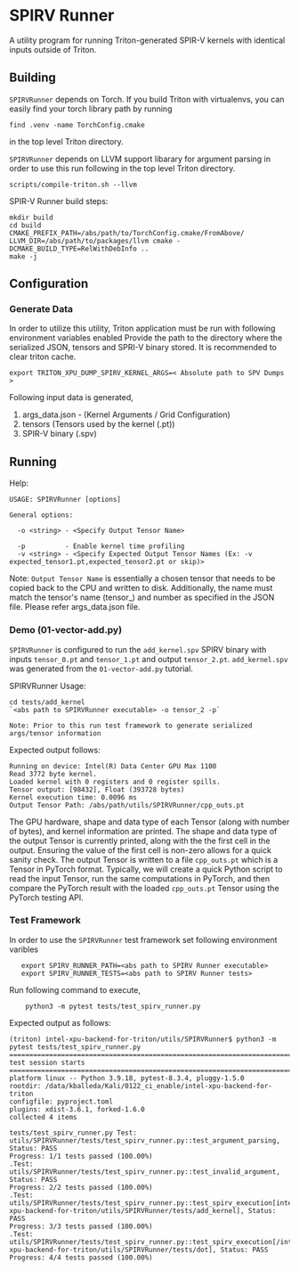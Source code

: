 # SPIRV Runner

A utility program for running Triton-generated SPIR-V kernels with identical inputs outside of Triton.

## Building

`SPIRVRunner` depends on Torch. If you build Triton with virtualenvs, you can easily find your torch library path by running
```
find .venv -name TorchConfig.cmake
```
in the top level Triton directory.

`SPIRVRunner` depends on LLVM support libarary for argument parsing in order to use this run following in the top level Triton directory.
```
scripts/compile-triton.sh --llvm
```

SPIR-V Runner build steps:

```
mkdir build
cd build
CMAKE_PREFIX_PATH=/abs/path/to/TorchConfig.cmake/FromAbove/ LLVM_DIR=/abs/path/to/packages/llvm cmake -DCMAKE_BUILD_TYPE=RelWithDebInfo ..
make -j
```

## Configuration

### Generate Data

In order to utilize this utility, Triton application must be run with following environment variables enabled
Provide the path to the directory where the serialized JSON, tensors and SPRI-V binary stored. It is recommended to clear triton cache.

```
export TRITON_XPU_DUMP_SPIRV_KERNEL_ARGS=< Absolute path to SPV Dumps >
```

Following input data is generated,

1. args_data.json - (Kernel Arguments / Grid Configuration)
2. tensors  (Tensors used by the kernel (.pt))
3. SPIR-V binary (.spv)


## Running

Help:

```
USAGE: SPIRVRunner [options]

General options:

  -o <string> - <Specify Output Tensor Name>

  -p          - Enable kernel time profiling
  -v <string> - <Specify Expected Output Tensor Names (Ex: -v expected_tensor1.pt,expected_tensor2.pt or skip)>
 ```


Note: `Output Tensor Name`  is essentially a chosen tensor that needs to be copied back to the CPU and written to disk. Additionally, the name must match the tensor's name (tensor_) and number as specified in the JSON file. Please refer args_data.json file.

### Demo (01-vector-add.py)

`SPIRVRunner` is configured to run the `add_kernel.spv` SPIRV binary with inputs `tensor_0.pt` and `tensor_1.pt` and output `tensor_2.pt`. `add_kernel.spv` was generated from the `01-vector-add.py` tutorial.

SPIRVRunner Usage:
```
cd tests/add_kernel
`<abs path to SPIRVRunner executable> -o tensor_2 -p`

Note: Prior to this run test framework to generate serialized args/tensor information
```

Expected output follows:

```
Running on device: Intel(R) Data Center GPU Max 1100
Read 3772 byte kernel.
Loaded kernel with 0 registers and 0 register spills.
Tensor output: [98432], Float (393728 bytes)
Kernel execution time: 0.0096 ms
Output Tensor Path: /abs/path/utils/SPIRVRunner/cpp_outs.pt
```

The GPU hardware, shape and data type of each Tensor (along with number of bytes), and kernel information are printed. The shape and data type of the output Tensor is currently printed, along with the the first cell in the output. Ensuring the value of the first cell is non-zero allows for a quick sanity check. The output Tensor is written to a file `cpp_outs.pt` which is a Tensor in PyTorch format. Typically, we will create a quick Python script to read the input Tensor, run the same computations in PyTorch, and then compare the PyTorch result with the loaded `cpp_outs.pt` Tensor using the PyTorch testing API.

### Test Framework

In order to use the `SPIRVRunner` test framework set following environment varibles

```
   export SPIRV_RUNNER_PATH=<abs path to SPIRV Runner executable>
   export SPIRV_RUNNER_TESTS=<abs path to SPIRV Runner tests>
```

Run following command to execute,

```
    python3 -m pytest tests/test_spirv_runner.py
```

Expected output as follows:

```
(triton) intel-xpu-backend-for-triton/utils/SPIRVRunner$ python3 -m pytest tests/test_spirv_runner.py
============================================================================ test session starts =============================================================================
platform linux -- Python 3.9.18, pytest-8.3.4, pluggy-1.5.0
rootdir: /data/kballeda/Kali/0122_ci_enable/intel-xpu-backend-for-triton
configfile: pyproject.toml
plugins: xdist-3.6.1, forked-1.6.0
collected 4 items

tests/test_spirv_runner.py Test: utils/SPIRVRunner/tests/test_spirv_runner.py::test_argument_parsing, Status: PASS
Progress: 1/1 tests passed (100.00%)
.Test: utils/SPIRVRunner/tests/test_spirv_runner.py::test_invalid_argument, Status: PASS
Progress: 2/2 tests passed (100.00%)
.Test: utils/SPIRVRunner/tests/test_spirv_runner.py::test_spirv_execution[intel-xpu-backend-for-triton/utils/SPIRVRunner/tests/add_kernel], Status: PASS
Progress: 3/3 tests passed (100.00%)
.Test: utils/SPIRVRunner/tests/test_spirv_runner.py::test_spirv_execution[/intel-xpu-backend-for-triton/utils/SPIRVRunner/tests/dot], Status: PASS
Progress: 4/4 tests passed (100.00%)
```
